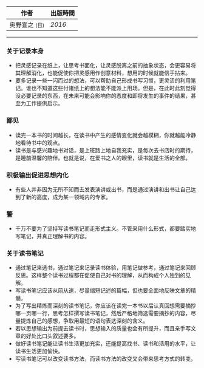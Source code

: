 | 作者 | 出版時間 | 
| --- | --- | 
| 奥野宣之 <small>(日)</small> |  *2016* | 

--------- 

### 关于记录本身
- 把灵感记录在纸上，让思考书面化，让灵感脱离之前的抽象状态，会更容易将其理解消化，也能促使你把灵感用作创意材料，想用的时候就能信手拈来。
- 要多记录一些一闪而过的想法，可以帮助自己形成书写习惯，更灵活的利用笔记。谁也不知道这些付诸纸上的想法能不能派上用场。但是，在此时此刻觉得没必要记录的东西，在未来可能会影响你的态度和即将发生的事件的结果，甚至为工作提供启示。

### 鄙见
- 读完一本书的时间越长，在读书中产生的感情变化就会越模糊，你就越能冷静地看待书中的观点。
- 读书是与感兴趣地书对话，是上班路上地自我充实，是每次去书店时的期待，是睡前温馨的陪伴。也就是说，在爱书之人的眼里，读书就是生活的全部。

### 积极输出促进思想内化
- 有些人并非因为无所不知而去发表演讲或出书，而是通过演讲和出书让自己达到了新的高度，成为某一领域内的专家。

### 警
- 千万不要为了坚持写读书笔记而走形式主义。不管采用什么形式，都要踏实地写笔记，并真正理解书的内容。

### 关于读书笔记
- 通过笔记来选书，通过笔记来记录读书体验，用笔记做参考，通过笔记来回顾反思。这样整个读书过程都在促使自己对书的理解，从而构成个人独到的见解。
- 写读书笔记应该从简从速，尽量缩短记述的篇幅，但也要全面地反映文章的精髓。
- 为了写出精炼而深刻的读书笔记，你应该在读完一本书以后认真回想需要摘抄哪一页哪一行，思考怎样撰写读书笔记，然后严格地筛选需要摘抄的内容，尽量提炼自己的感想，争取用最短的语句表达深刻的含义。
- 若以思想输出为前提去读书时，思想输入的质量也会有所提升，而且亲手写文章的好处比口头叙述要多。
- 做好读书笔记能让读书生活更加充实，还能提高找书、读书和活用的水平，让读书生活更加愉快。
- 写读书笔记可以改变读书方法，而读书方法的改变又会带来思考方式的转变。


